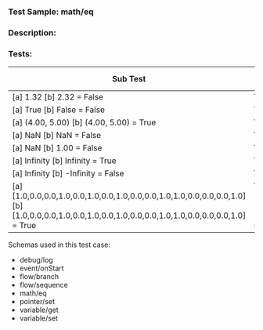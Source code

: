 ### **Test Sample:** math/eq
### **Description:** 

### Tests:
| Sub Test | Result Var.Name | Result Var.Id | Expected Value
| ----------- | ----------- | ----------- |----------- |
| [a] 1.32 [b] 2.32 = False | TestResult_math/eq_[a] 1.32 [b] 2.32 = False | 1 | False
| [a] True [b] False = False | TestResult_math/eq_[a] True [b] False = False | 3 | False
| [a] (4.00, 5.00) [b] (4.00, 5.00) = True | TestResult_math/eq_[a] (4.00, 5.00) [b] (4.00, 5.00) = True | 5 | True
| [a] NaN [b] NaN = False | TestResult_math/eq_[a] NaN [b] NaN = False | 7 | False
| [a] NaN [b] 1.00 = False | TestResult_math/eq_[a] NaN [b] 1.00 = False | 9 | False
| [a] Infinity [b] Infinity = True | TestResult_math/eq_[a] Infinity [b] Infinity = True | 11 | True
| [a] Infinity [b] -Infinity = False | TestResult_math/eq_[a] Infinity [b] -Infinity = False | 13 | False
| [a] [1.0,0.0,0.0,1.0,0.0,1.0,0.0,1.0,0.0,0.0,1.0,1.0,0.0,0.0,0.0,1.0] [b] [1.0,0.0,0.0,1.0,0.0,1.0,0.0,1.0,0.0,0.0,1.0,1.0,0.0,0.0,0.0,1.0] = True | TestResult_math/eq_[a] [1.0,0.0,0.0,1.0,0.0,1.0,0.0,1.0,0.0,0.0,1.0,1.0,0.0,0.0,0.0,1.0] [b] [1.0,0.0,0.0,1.0,0.0,1.0,0.0,1.0,0.0,0.0,1.0,1.0,0.0,0.0,0.0,1.0] = True | 15 | True

Schemas used in this test case:
- debug/log
- event/onStart
- flow/branch
- flow/sequence
- math/eq
- pointer/set
- variable/get
- variable/set
